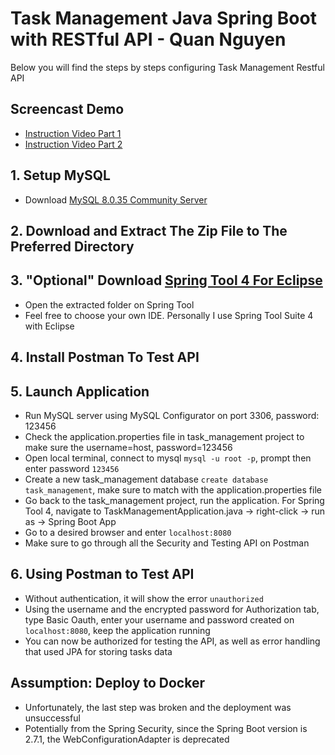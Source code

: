 # Task Management Java Spring Boot with RESTful API - Quan Nguyen
Below you will find the steps by steps configuring Task Management Restful API
## Screencast Demo
- [Instruction Video Part 1](https://www.loom.com/share/d49900cbfb4948e6b3dac1609fd9367b)
- [Instruction Video Part 2](https://www.loom.com/share/7e78b269e2d647c390e8e8416fd0abb0)
## 1. Setup MySQL
- Download [MySQL 8.0.35 Community Server](https://dev.mysql.com/downloads/mysql/)
## 2. Download and Extract The Zip File to The Preferred Directory
## 3. "Optional" Download [Spring Tool 4 For Eclipse](https://spring.io/tools)
- Open the extracted folder on Spring Tool
- Feel free to choose your own IDE. Personally I use Spring Tool Suite 4 with Eclipse
## 4. Install Postman To Test API
## 5. Launch Application
- Run MySQL server using MySQL Configurator on port 3306, password: 123456
- Check the application.properties file in task_management project to make sure the username=host, password=123456
- Open local terminal, connect to mysql `mysql -u root -p`, prompt then enter password `123456`
- Create a new task_management database `create database task_management`, make sure to match with the application.properties file
- Go back to the task_management project, run the application. For Spring Tool 4, navigate to TaskManagementApplication.java -> right-click -> run as -> Spring Boot App
- Go to a desired browser and enter `localhost:8080`
- Make sure to go through all the Security and Testing API on Postman
## 6. Using Postman to Test API
- Without authentication, it will show the error `unauthorized`
- Using the username and the encrypted password for Authorization tab, type Basic Oauth, enter your username and password created on `localhost:8080`, keep the application running
- You can now be authorized for testing the API, as well as error handling that used JPA for storing tasks data
## Assumption: Deploy to Docker
- Unfortunately, the last step was broken and the deployment was unsuccessful
- Potentially from the Spring Security, since the Spring Boot version is 2.7.1, the WebConfigurationAdapter is deprecated
